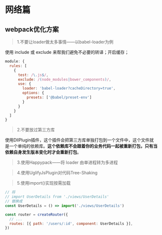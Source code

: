 # 网络篇

## webpack优化方案

> 1.不要让loader做太多事情——以babel-loader为例

使用 include 或 exclude 来帮我们避免不必要的转译；开启缓存；

```js
module: {
  rules: [
    {
      test: /\.js$/,
      exclude: /(node_modules|bower_components)/,
      use: {
        loader: 'babel-loader?cacheDirectory=true',
        options: {
          presets: ['@babel/preset-env']
        }
      }
    }
  ]
}
```



> 2.不要放过第三方库

使用DllPlugin插件，这个插件会把第三方库单独打包到一个文件中，这个文件就是一个单纯的依赖库。**这个依赖库不会跟着你的业务代码一起被重新打包，只有当依赖自身发生版本变化时才会重新打包**。



> 3.使用Happypack——将 loader 由单进程转为多进程



> 4.使用UglifyJsPlugin对代码Tree-Shaking 



> 5.使用import()实现按需加载

```js
// 将
// import UserDetails from './views/UserDetails'
// 替换成
const UserDetails = () => import('./views/UserDetails')

const router = createRouter({
  // ...
  routes: [{ path: '/users/:id', component: UserDetails }],
})